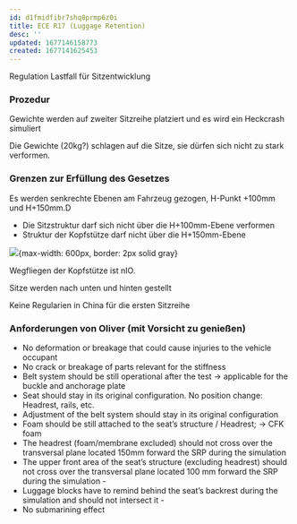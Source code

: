 ```yaml
---
id: d1fmidfibr7shq0prmp6z0i
title: ECE R17 (Luggage Retention)
desc: ''
updated: 1677146158773
created: 1677141625453
---
```

Regulation Lastfall für Sitzentwicklung

### Prozedur
Gewichte werden auf zweiter Sitzreihe platziert und es wird ein Heckcrash simuliert

Die Gewichte (20kg?) schlagen auf die Sitze, sie dürfen sich nicht zu stark verformen.

### Grenzen zur Erfüllung des Gesetzes
Es werden senkrechte Ebenen am Fahrzeug gezogen, H-Punkt +100mm und H+150mm.D
- Die Sitzstruktur darf sich nicht über die H+100mm-Ebene verformen
- Struktur der Kopfstütze darf nicht über die H+150mm-Ebene

![](/assets/images/2023-02-23-09-42-52.png){max-width: 600px, border: 2px solid gray}

Wegfliegen der Kopfstütze ist nIO.

Sitze werden nach unten und hinten gestellt

Keine Regularien in China für die ersten Sitzreihe

### Anforderungen von Oliver (mit Vorsicht zu genießen)
- No deformation or breakage that could cause injuries to the vehicle occupant 
- No crack or breakage of parts relevant for the stiffness 
- Belt system should be still operational after the test -> applicable for the buckle and anchorage plate 
- Seat should stay in its original configuration. No position change: Headrest, rails, etc. 
- Adjustment of the belt system should stay in its original configuration 
- Foam should be still attached to the seat’s structure / Headrest; -> CFK foam 
- The headrest (foam/membrane excluded) should not cross over the transversal plane located 150mm forward the SRP during the simulation 
- The upper front area of the seat’s structure (excluding headrest) should not cross over the transversal plane located 100 mm forward the SRP during the simulation -
-  Luggage blocks have to remind behind the seat’s backrest during the simulation and should not intersect it -
-   No submarining effect